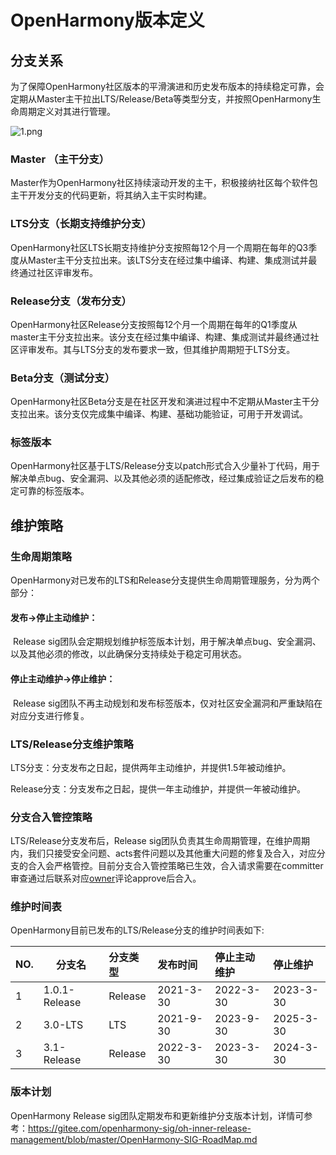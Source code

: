 # OpenHarmony版本定义

## 分支关系

为了保障OpenHarmony社区版本的平滑演进和历史发布版本的持续稳定可靠，会定期从Master主干拉出LTS/Release/Beta等类型分支，并按照OpenHarmony生命周期定义对其进行管理。

![1.png](https://gitee.com/openharmony/docs/blob/master/zh-cn/release-notes/release-definitions/figures/1.png)


### Master （主干分支）

Master作为OpenHarmony社区持续滚动开发的主干，积极接纳社区每个软件包主干开发分支的代码更新，将其纳入主干实时构建。

###  LTS分支（长期支持维护分支）

OpenHarmony社区LTS长期支持维护分支按照每12个月一个周期在每年的Q3季度从Master主干分支拉出来。该LTS分支在经过集中编译、构建、集成测试并最终通过社区评审发布。

### Release分支（发布分支）

OpenHarmony社区Release分支按照每12个月一个周期在每年的Q1季度从master主干分支拉出来。该分支在经过集中编译、构建、集成测试并最终通过社区评审发布。其与LTS分支的发布要求一致，但其维护周期短于LTS分支。

### Beta分支（测试分支）

OpenHarmony社区Beta分支是在社区开发和演进过程中不定期从Master主干分支拉出来。该分支仅完成集中编译、构建、基础功能验证，可用于开发调试。

### 标签版本

OpenHarmony社区基于LTS/Release分支以patch形式合入少量补丁代码，用于解决单点bug、安全漏洞、以及其他必须的适配修改，经过集成验证之后发布的稳定可靠的标签版本。

## 维护策略

### 生命周期策略

OpenHarmony对已发布的LTS和Release分支提供生命周期管理服务，分为两个部分：

#### 发布->停止主动维护：

​	Release sig团队会定期规划维护标签版本计划，用于解决单点bug、安全漏洞、以及其他必须的修改，以此确保分支持续处于稳定可用状态。

#### 停止主动维护->停止维护：

​	Release sig团队不再主动规划和发布标签版本，仅对社区安全漏洞和严重缺陷在对应分支进行修复。

### LTS/Release分支维护策略

LTS分支：分支发布之日起，提供两年主动维护，并提供1.5年被动维护。

Release分支：分支发布之日起，提供一年主动维护，并提供一年被动维护。

### 分支合入管控策略

LTS/Release分支发布后，Release sig团队负责其生命周期管理，在维护周期内，我们只接受安全问题、acts套件问题以及其他重大问题的修复及合入，对应分支的合入会严格管控。目前分支合入管控策略已生效，合入请求需要在committer审查通过后联系对应[owner](https://gitee.com/openharmony/community/blob/master/zh/BRANCHOWNER)评论approve后合入。

### 维护时间表

OpenHarmony目前已发布的LTS/Release分支的维护时间表如下:

| NO.  | 分支名        | 分支类型 | 发布时间  | 停止主动维护 | 停止维护  |
| :--- | ------------- | :------- | :-------- | :----------- | :-------- |
| 1    | 1.0.1-Release | Release  | 2021-3-30 | 2022-3-30    | 2023-3-30 |
| 2    | 3.0-LTS       | LTS      | 2021-9-30 | 2023-9-30    | 2025-3-30 |
| 3    | 3.1-Release   | Release  | 2022-3-30 | 2023-3-30    | 2024-3-30 |

### 版本计划

OpenHarmony Release sig团队定期发布和更新维护分支版本计划，详情可参考：https://gitee.com/openharmony-sig/oh-inner-release-management/blob/master/OpenHarmony-SIG-RoadMap.md







